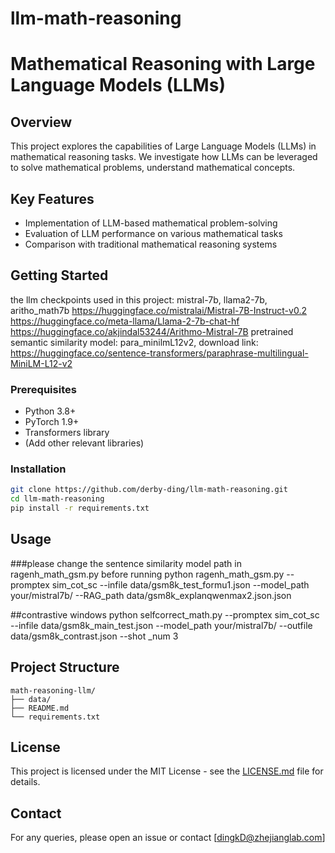 # llm-math-reasoning
# Mathematical Reasoning with Large Language Models (LLMs)

## Overview

This project explores the capabilities of Large Language Models (LLMs) in mathematical reasoning tasks. We investigate how LLMs can be leveraged to solve mathematical problems, understand mathematical concepts.

## Key Features

- Implementation of LLM-based mathematical problem-solving
- Evaluation of LLM performance on various mathematical tasks
- Comparison with traditional mathematical reasoning systems

## Getting Started
the llm checkpoints used in this project: mistral-7b, llama2-7b, aritho_math7b
https://huggingface.co/mistralai/Mistral-7B-Instruct-v0.2
https://huggingface.co/meta-llama/Llama-2-7b-chat-hf
https://huggingface.co/akjindal53244/Arithmo-Mistral-7B
pretrained semantic similarity model: para_minilmL12v2, download link:
https://huggingface.co/sentence-transformers/paraphrase-multilingual-MiniLM-L12-v2
### Prerequisites

- Python 3.8+
- PyTorch 1.9+
- Transformers library
- (Add other relevant libraries)

### Installation

```bash
git clone https://github.com/derby-ding/llm-math-reasoning.git
cd llm-math-reasoning
pip install -r requirements.txt
```

## Usage
###please change the sentence similarity model path in ragenh_math_gsm.py before running
python ragenh_math_gsm.py --promptex sim_cot_sc --infile data/gsm8k_test_formu1.json --model_path your/mistral7b/ --RAG_path data/gsm8k_explanqwenmax2.json.json

##contrastive windows
python selfcorrect_math.py --promptex sim_cot_sc --infile data/gsm8k_main_test.json --model_path your/mistral7b/ --outfile data/gsm8k_contrast.json --shot
_num 3

## Project Structure

```
math-reasoning-llm/
├── data/
├── README.md
└── requirements.txt
```

## License

This project is licensed under the MIT License - see the [LICENSE.md](LICENSE.md) file for details.


## Contact

For any queries, please open an issue or contact [dingkD@zhejianglab.com]
